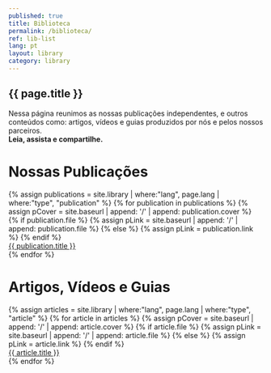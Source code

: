 ```yaml
---
published: true
title: Biblioteca
permalink: /biblioteca/
ref: lib-list
lang: pt
layout: library
category: library
---
```


<section class="content-text">
    <h2>{{ page.title }}</h2>
    Nessa página reunimos as nossas publicações independentes, e outros conteúdos como: artigos, vídeos e guias produzidos por nós e pelos nossos parceiros. <br>
    <strong>Leia, assista e compartilhe.</strong>
</section>

# Nossas Publicações
<section class="home-items-wrapper">
    {% assign publications = site.library | where:"lang", page.lang | where:"type", "publication" %}
    {% for publication in publications %}
      {% assign pCover = site.baseurl | append: '/' | append: publication.cover %}
      {% if publication.file %}
        {% assign pLink = site.baseurl | append: '/' | append: publication.file %}
      {% else %}
        {% assign pLink = publication.link %}
      {% endif %}
      <a class="home-item home-card library-card" href="{{ pLink }}" target="_blank">
        <div class="list-item-image" style="background-image: url('{{ pCover }}');">
          <div class="list-item-title">{{ publication.title }}</div>
        </div>
      </a>
    {% endfor %}
</section>

# Artigos, Vídeos e Guias

<section class="home-items-wrapper">
    {% assign articles = site.library | where:"lang", page.lang | where:"type", "article" %}
    {% for article in articles %}
      {% assign pCover = site.baseurl | append: '/' | append: article.cover %}
      {% if article.file %}
        {% assign pLink = site.baseurl | append: '/' | append: article.file %}
      {% else %}
        {% assign pLink = article.link %}
      {% endif %}
      <a class="home-item home-card library-card" href="{{ pLink }}" target="_blank">
        <div class="list-item-image" style="background-image: url('{{ pCover }}');">
          <div class="list-item-title">{{ article.title }}</div>
        </div>
      </a>
    {% endfor %}
</section>

